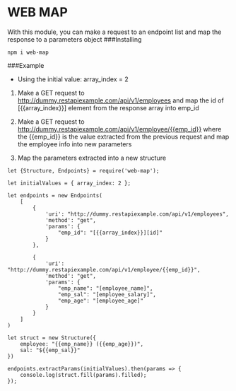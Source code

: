 # WEB MAP
With this module, you can make a request to an endpoint list and map the response to a parameters object
###Installing
```
npm i web-map
```

###Example

- Using the initial value: array_index = 2

1. Make a GET request to http://dummy.restapiexample.com/api/v1/employees 
    and map the id of [{{array_index}}] element from the response array into emp_id

2. Make a GET request to http://dummy.restapiexample.com/api/v1/employee/{{emp_id}}
    where the {{emp_id}} is the value extracted from the previous request
    and map the employee info into new parameters

3. Map the parameters extracted into a new structure

```
let {Structure, Endpoints} = require('web-map');

let initialValues = { array_index: 2 };

let endpoints = new Endpoints(
    [
        {
            'uri': "http://dummy.restapiexample.com/api/v1/employees",
            'method': "get",
            'params': {
                "emp_id": "[{{array_index}}][id]"
            }
        },

        {
            'uri': "http://dummy.restapiexample.com/api/v1/employee/{{emp_id}}",
            'method': "get",
            'params': {
                "emp_name": "[employee_name]",
                "emp_sal": "[employee_salary]",
                "emp_age": "[employee_age]"
            }
        }
    ]
)

let struct = new Structure({
    employee: "{{emp_name}} ({{emp_age}})",
    sal: "${{emp_sal}}"
})

endpoints.extractParams(initialValues).then(params => {
    console.log(struct.fill(params).filled);
});
```